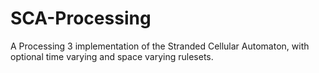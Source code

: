 # SCA-Processing
A Processing 3 implementation of the Stranded Cellular Automaton, with optional time varying and space varying rulesets.
